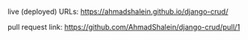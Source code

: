 live (deployed) URLs: https://ahmadshalein.github.io/django-crud/

pull request link: https://github.com/AhmadShalein/django-crud/pull/1